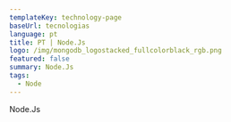 ```yaml
---
templateKey: technology-page
baseUrl: tecnologias
language: pt
title: PT | Node.Js
logo: /img/mongodb_logostacked_fullcolorblack_rgb.png
featured: false
summary: Node.Js
tags:
  - Node
---
```

Node.Js
